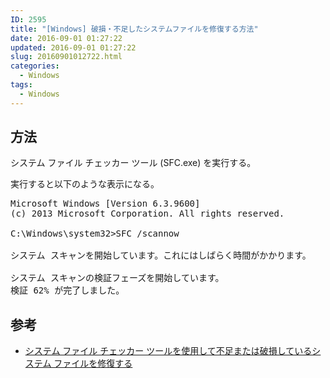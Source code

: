 ```yaml
---
ID: 2595
title: "[Windows] 破損・不足したシステムファイルを修復する方法"
date: 2016-09-01 01:27:22
updated: 2016-09-01 01:27:22
slug: 20160901012722.html
categories:
  - Windows
tags:
  - Windows
---
```


<!--more-->

## 方法

システム ファイル チェッカー ツール (SFC.exe) を実行する。

実行すると以下のような表示になる。

<pre class="cmd">Microsoft Windows [Version 6.3.9600]
(c) 2013 Microsoft Corporation. All rights reserved.
    
C:\Windows\system32>SFC /scannow
    
システム スキャンを開始しています。これにはしばらく時間がかかります。
    
システム スキャンの検証フェーズを開始しています。
検証 62% が完了しました。</pre>

## 参考

- <a href="https://support.microsoft.com/ja-jp/kb/929833">システム ファイル チェッカー ツールを使用して不足または破損しているシステム ファイルを修復する</a>
